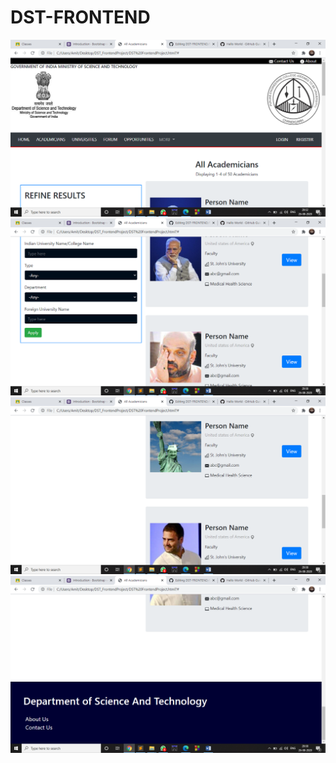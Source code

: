 # DST-FRONTEND

![](screenshots/ss1.png)
![](screenshots/ss2.png)
![](screenshots/ss3.png)
![](screenshots/ss4.png)


